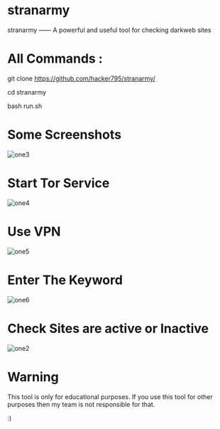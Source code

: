 # stranarmy

stranarmy —— A powerful and useful tool for checking darkweb sites

# All Commands :

git clone https://github.com/hacker795/stranarmy/

cd stranarmy

bash run.sh


# Some Screenshots
![one3](https://user-images.githubusercontent.com/74674378/187064526-f5660bc6-b224-4305-aa49-318c3a890067.jpg)


# Start Tor Service


![one4](https://user-images.githubusercontent.com/74674378/187064550-3ce40752-9b2b-4333-9ae5-f7f8b46a5546.jpg)

# Use VPN

![one5](https://user-images.githubusercontent.com/74674378/187064582-0c17da0e-548b-451e-9ad6-7f1335ccd57f.jpg)


# Enter The Keyword

![one6](https://user-images.githubusercontent.com/74674378/187064618-c725d69a-a523-4803-9936-eae8f4cf13a4.jpg)


# Check Sites are active or Inactive

![one2](https://user-images.githubusercontent.com/74674378/187064663-2f1c7365-794f-47ba-bfe6-1e66a7f54818.jpg)

# Warning

This tool is only for educational purposes. If you use this tool for other purposes then my team is not responsible for that.

:)


